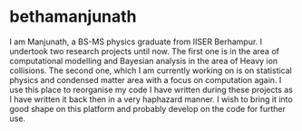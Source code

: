 # bethamanjunath
I am Manjunath, a BS-MS physics graduate from IISER Berhampur. I undertook two research projects until now. The first one is in the area of computational modelling and Bayesian analysis in the area of Heavy ion collisions. The second one, which I am currently working on is on statistical physics and condensed matter area with a focus on computation again. I use this place to reorganise my code I have written during these projects as I have written it back then in a very haphazard manner. I wish to bring it into good shape on this platform and probably develop on the code for further use.
